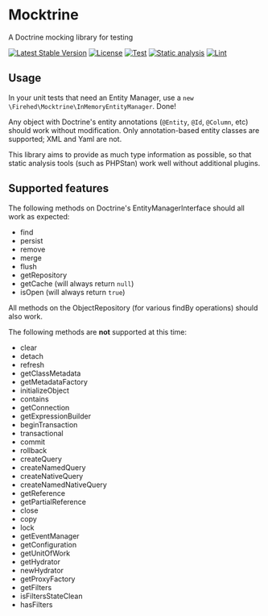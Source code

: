 # Mocktrine

A Doctrine mocking library for testing

[![Latest Stable Version](https://poser.pugx.org/firehed/mocktrine/v)](//packagist.org/packages/firehed/mocktrine)
[![License](https://poser.pugx.org/firehed/mocktrine/license)](//packagist.org/packages/firehed/mocktrine)
[![Test](https://github.com/Firehed/mocktrine/workflows/Test/badge.svg)](https://github.com/Firehed/mocktrine/actions?query=workflow%3ATest)
[![Static analysis](https://github.com/Firehed/mocktrine/workflows/Static%20analysis/badge.svg)](https://github.com/Firehed/mocktrine/actions?query=workflow%3A%22Static+analysis%22)
[![Lint](https://github.com/Firehed/mocktrine/workflows/Lint/badge.svg)](https://github.com/Firehed/mocktrine/actions?query=workflow%3ALint)

## Usage

In your unit tests that need an Entity Manager, use a `new \Firehed\Mocktrine\InMemoryEntityManager`. Done!

Any object with Doctrine's entity annotations (`@Entity`, `@Id`, `@Column`, etc) should work without modification.
Only annotation-based entity classes are supported; XML and Yaml are not.

This library aims to provide as much type information as possible, so that static analysis tools (such as PHPStan) work well without additional plugins.

## Supported features

The following methods on Doctrine's EntityManagerInterface should all work as expected:
- find
- persist
- remove
- merge
- flush
- getRepository
- getCache (will always return `null`)
- isOpen (will always return `true`)

All methods on the ObjectRepository (for various findBy operations) should also work.

The following methods are **not** supported at this time:
- clear
- detach
- refresh
- getClassMetadata
- getMetadataFactory
- initializeObject
- contains
- getConnection
- getExpressionBuilder
- beginTransaction
- transactional
- commit
- rollback
- createQuery
- createNamedQuery
- createNativeQuery
- createNamedNativeQuery
- getReference
- getPartialReference
- close
- copy
- lock
- getEventManager
- getConfiguration
- getUnitOfWork
- getHydrator
- newHydrator
- getProxyFactory
- getFilters
- isFiltersStateClean
- hasFilters
